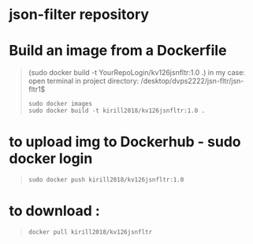 # json-filter repository

# Build an image from a Dockerfile
> (sudo docker build -t YourRepoLogin/kv126jsnfltr:1.0 .) in my case:
> open terminal in project directory: /desktop/dvps2222/jsn-fltr/jsn-fltr1$
> ```plaintext
> sudo docker images
> sudo docker build -t kirill2018/kv126jsnfltr:1.0 .
> ```
# to upload img to Dockerhub - sudo docker login
> ```plaintext
> sudo docker push kirill2018/kv126jsnfltr:1.0
> ```
# to download :
> ```plaintext
> docker pull kirill2018/kv126jsnfltr
> ```
